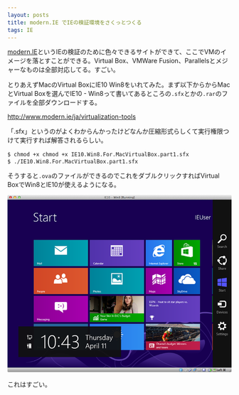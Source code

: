 ```yaml
---
layout: posts
title: modern.IE でIEの検証環境をさくっとつくる
tags: IE
---
```


[modern.IE](http://www.modern.ie/ja)というIEの検証のために色々できるサイトができて、ここでVMのイメージを落とすことができる。Virtual Box、VMWare Fusion、Parallelsとメジャーなものは全部対応してる。すごい。

とりあえずMacのVirtual BoxにIE10 Win8をいれてみた。まず以下からからMacとVirtual Boxを選んでIE10 - Win8って書いてあるところの`.sfx`とかの`.rar`のファイルを全部ダウンロードする。

http://www.modern.ie/ja/virtualization-tools

「.sfx」というのがよくわからんかったけどなんか圧縮形式らしくて実行権限つけて実行すれば解答されるらしい。

    $ chmod +x chmod +x IE10.Win8.For.MacVirtualBox.part1.sfx
    $ ./IE10.Win8.For.MacVirtualBox.part1.sfx

そうすると`.ova`のファイルができるのでこれをダブルクリックすればVirtual BoxでWin8とIE10が使えるようになる。

![IE10](/img/posts/2013-04-11-modern_ie/ie10.png)

これはすごい。
